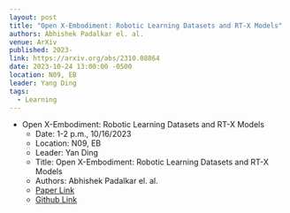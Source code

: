 ```yaml
---
layout: post
title: "Open X-Embodiment: Robotic Learning Datasets and RT-X Models"
authors: Abhishek Padalkar el. al.
venue: ArXiv
published: 2023-
link: https://arxiv.org/abs/2310.08864
date: 2023-10-24 13:00:00 -0500
location: N09, EB
leader: Yang Ding
tags:
  - Learning
---
```


- Open X-Embodiment: Robotic Learning Datasets and RT-X Models
    - Date: 1-2 p.m., 10/16/2023
    - Location: N09, EB
    - Leader: Yan Ding
    - Title: Open X-Embodiment: Robotic Learning Datasets and RT-X Models
    - Authors: Abhishek Padalkar el. al.
    - [Paper Link](https://robotics-transformer-x.github.io/paper.pdf)
    - [Github Link](https://robotics-transformer-x.github.io/)